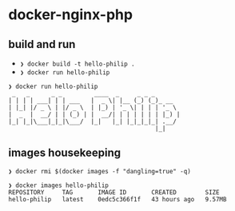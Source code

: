 # docker-nginx-php

## build and run

- `❯ docker build -t hello-philip .`
- `❯ docker run hello-philip`

```
❯ docker run hello-philip
 _   _      _ _         ____  _     _ _ _
| | | | ___| | | ___   |  _ \| |__ (_) (_)_ __
| |_| |/ _ \ | |/ _ \  | |_) | '_ \| | | | '_ \
|  _  |  __/ | | (_) | |  __/| | | | | | | |_) |
|_| |_|\___|_|_|\___/  |_|   |_| |_|_|_|_| .__/
                                         |_|
```

## images housekeeping

`❯ docker rmi $(docker images -f "dangling=true" -q)`

```
❯ docker images hello-philip
REPOSITORY     TAG       IMAGE ID       CREATED        SIZE
hello-philip   latest    0edc5c366f1f   43 hours ago   9.57MB
```
